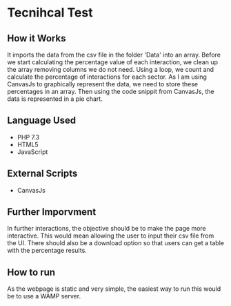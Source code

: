# Tecnihcal Test
## How it Works
It imports the data from the csv file in the folder 'Data' into an array. Before we start calculating the percentage value of each interaction, 
we clean up the array removing columns we do not need. Using a loop, we count and calculate the percentage of interactions for each sector. 
As I am using CanvasJs to graphically represent the data, we need to store these percentages in an array. Then using the code snippit from CanvasJs, 
the data is represented in a pie chart.

## Language Used
* PHP 7.3
* HTML5
* JavaScript

## External Scripts
* CanvasJs

## Further Imporvment
In further interactions, the objective should be to make the page more interactive. This would mean allowing the user to input their csv file 
from the UI. There should also be a download option so that users can get a table with the percentage results.

## How to run
As the webpage is static and very simple, the easiest way to run this would be to use a WAMP server.
